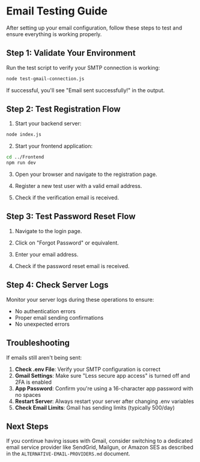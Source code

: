 # Email Testing Guide

After setting up your email configuration, follow these steps to test and ensure everything is working properly.

## Step 1: Validate Your Environment

Run the test script to verify your SMTP connection is working:

```bash
node test-gmail-connection.js
```

If successful, you'll see "Email sent successfully!" in the output.

## Step 2: Test Registration Flow

1. Start your backend server:
```bash
node index.js
```

2. Start your frontend application:
```bash
cd ../Frontend
npm run dev
```

3. Open your browser and navigate to the registration page.

4. Register a new test user with a valid email address.

5. Check if the verification email is received.

## Step 3: Test Password Reset Flow

1. Navigate to the login page.

2. Click on "Forgot Password" or equivalent.

3. Enter your email address.

4. Check if the password reset email is received.

## Step 4: Check Server Logs

Monitor your server logs during these operations to ensure:
- No authentication errors
- Proper email sending confirmations
- No unexpected errors

## Troubleshooting

If emails still aren't being sent:

1. **Check .env File**: Verify your SMTP configuration is correct
2. **Gmail Settings**: Make sure "Less secure app access" is turned off and 2FA is enabled
3. **App Password**: Confirm you're using a 16-character app password with no spaces
4. **Restart Server**: Always restart your server after changing .env variables
5. **Check Email Limits**: Gmail has sending limits (typically 500/day)

## Next Steps

If you continue having issues with Gmail, consider switching to a dedicated email service provider like SendGrid, Mailgun, or Amazon SES as described in the `ALTERNATIVE-EMAIL-PROVIDERS.md` document.
